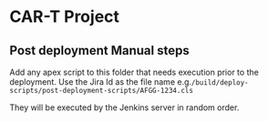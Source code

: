 # CAR-T Project 

## Post deployment Manual steps

Add any apex script to this folder that needs execution prior to the deployment.
Use the Jira Id as the file name e.g.`````/build/deploy-scripts/post-deployment-scripts/AFGG-1234.cls`````

They will be executed by the Jenkins server in random order.



